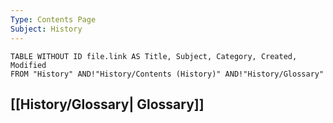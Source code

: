 ```yaml
---
Type: Contents Page
Subject: History
---
```


```dataview
TABLE WITHOUT ID file.link AS Title, Subject, Category, Created, Modified
FROM "History" AND!"History/Contents (History)" AND!"History/Glossary"
```

## [[History/Glossary| Glossary]]